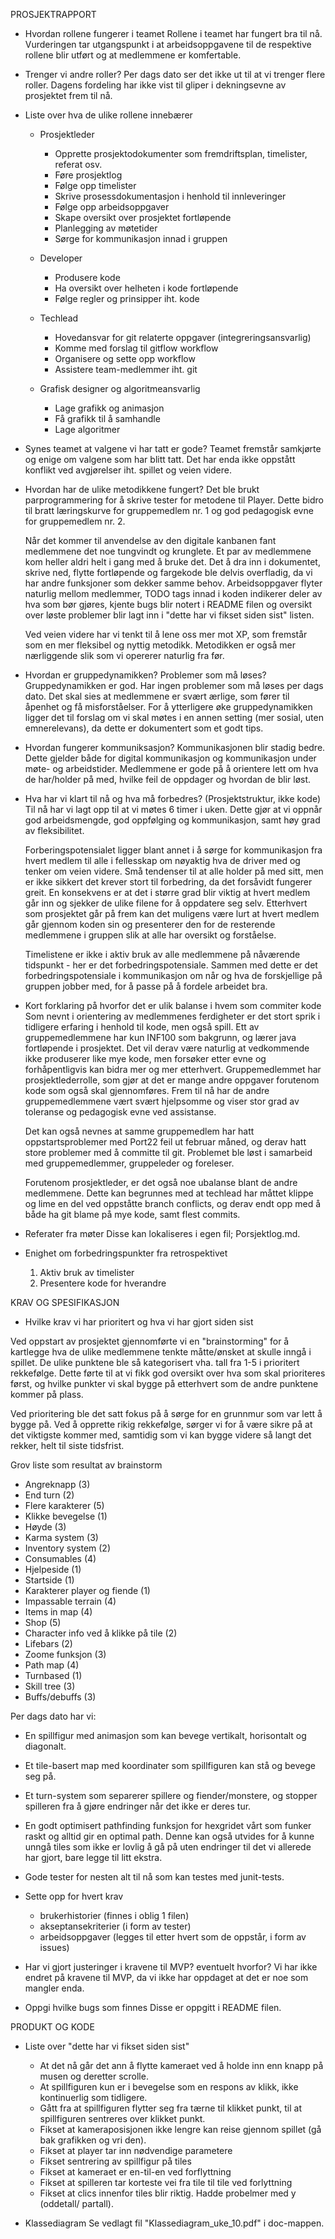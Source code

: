 PROSJEKTRAPPORT


* Hvordan rollene fungerer i teamet
    Rollene i teamet har fungert bra til nå. Vurderingen tar utgangspunkt i at arbeidsoppgavene til de respektive rollene blir utført og at medlemmene er komfertable.

* Trenger vi andre roller? 
    Per dags dato ser det ikke ut til at vi trenger flere roller. Dagens fordeling har ikke vist til gliper i dekningsevne av prosjektet frem til nå. 


* Liste over hva de ulike rollene innebærer

    * Prosjektleder 
        - Opprette prosjektodokumenter som fremdriftsplan, timelister, referat osv.
        - Føre prosjektlog
        - Følge opp timelister
        - Skrive prosessdokumentasjon i henhold til innleveringer
        - Følge opp arbeidsoppgaver 
        - Skape oversikt over prosjektet fortløpende
        - Planlegging av møtetider
        - Sørge for kommunikasjon innad i gruppen

    * Developer
        - Produsere kode
        - Ha oversikt over helheten i kode fortløpende
        - Følge regler og prinsipper iht. kode
    
    * Techlead
        - Hovedansvar for git relaterte oppgaver (integreringsansvarlig)
        - Komme med forslag til gitflow workflow
        - Organisere og sette opp workflow
        - Assistere team-medlemmer iht. git
    
    * Grafisk designer og algoritmeansvarlig
        - Lage grafikk og animasjon
        - Få grafikk til å samhandle
        - Lage algoritmer

* Synes teamet at valgene vi har tatt er gode?
    Teamet fremstår samkjørte og enige om valgene som har blitt tatt. Det har enda ikke oppstått konflikt ved avgjørelser iht. spillet og veien videre. 

* Hvordan har de ulike metodikkene fungert?
    Det ble brukt parprogrammering for å skrive tester for metodene til Player. Dette bidro til bratt læringskurve for gruppemedlem nr. 1 og god pedagogisk evne for gruppemedlem nr. 2.

    Når det kommer til anvendelse av den digitale kanbanen fant medlemmene det noe tungvindt og krunglete. Et par av medlemmene kom heller aldri helt i gang med å bruke det. Det å dra inn i dokumentet, skrive ned, flytte fortløpende og fargekode ble delvis overfladig, da vi har andre funksjoner som dekker samme behov. Arbeidsoppgaver flyter naturlig mellom medlemmer, TODO tags innad i koden indikerer deler av hva som bør gjøres, kjente bugs blir notert i README filen og oversikt over løste problemer blir lagt inn i "dette har vi fikset siden sist" listen. 

    Ved veien videre har vi tenkt til å lene oss mer mot XP, som fremstår som en mer fleksibel og nyttig metodikk. Metodikken er også mer nærliggende slik som vi opererer naturlig fra før. 
 
* Hvordan er gruppedynamikken? Problemer som må løses?
    Gruppedynamikken er god. Har ingen problemer som må løses per dags dato. Det skal sies at medlemmene er svært ærlige, som fører til åpenhet og få misforståelser. For å ytterligere øke gruppedynamikken ligger det til forslag om vi skal møtes i en annen setting (mer sosial, uten emnerelevans), da dette er dokumentert som et godt tips. 

* Hvordan fungerer kommuniksasjon?
    Kommunikasjonen blir stadig bedre. Dette gjelder både for digital kommunikasjon og kommunikasjon under møte- og arbeidstider. Medlemmene er gode på å orientere lett om hva de har/holder på med, hvilke feil de oppdager og hvordan de blir løst. 

* Hva har vi klart til nå og hva må forbedres? (Prosjektstruktur, ikke kode)
    Til nå har vi lagt opp til at vi møtes 6 timer i uken. Dette gjør at vi oppnår god arbeidsmengde, god oppfølging og kommunikasjon, samt høy grad av fleksibilitet. 
    
    Forberingspotensialet ligger blant annet i å sørge for kommunikasjon fra hvert medlem til alle i fellesskap om nøyaktig hva de driver med og tenker om veien videre. Små tendenser til at alle holder på med sitt, men er ikke sikkert det krever stort til forbedring, da det forsåvidt fungerer greit. En konsekvens er at det i større grad blir viktig at hvert medlem går inn og sjekker de ulike filene for å oppdatere seg selv. Etterhvert som prosjektet går på frem kan det muligens være lurt at hvert medlem går gjennom koden sin og presenterer den for de resterende medlemmene i gruppen slik at alle har oversikt og forståelse.

    Timelistene er ikke i aktiv bruk av alle medlemmene på nåværende tidspunkt - her er det forbedringspotensiale. Sammen med dette er det forbedringspotensiale i kommunikasjon om når og hva de forskjellige på gruppen jobber med, for å passe på å fordele arbeidet bra.

* Kort forklaring på hvorfor det er ulik balanse i hvem som commiter kode
    Som nevnt i orientering av medlemmenes ferdigheter er det stort sprik i tidligere erfaring i henhold til kode, men også spill. Ett av gruppemedlemmene har kun INF100 som bakgrunn, og lærer java fortløpende i prosjektet. Det vil derav være naturlig at vedkommende ikke produserer like mye kode, men forsøker etter evne og forhåpentligvis kan bidra mer og mer etterhvert. Gruppemedlemmet har prosjektlederrolle, som gjør at det er mange andre oppgaver forutenom kode som også skal gjennomføres. Frem til nå har de andre gruppemedlemmene vært svært hjelpsomme og viser stor grad av toleranse og pedagogisk evne ved assistanse. 

    Det kan også nevnes at samme gruppemedlem har hatt oppstartsproblemer med Port22 feil ut februar måned, og derav hatt store problemer med å committe til git. Problemet ble løst i samarbeid med gruppemedlemmer, gruppeleder og foreleser. 

    Forutenom prosjektleder, er det også noe ubalanse blant de andre medlemmene. Dette kan begrunnes med at techlead har måttet klippe og lime en del ved oppståtte branch conflicts, og derav endt opp med å både ha git blame på mye kode, samt flest commits. 


* Referater fra møter
    Disse kan lokaliseres i egen fil; Porsjektlog.md.

* Enighet om forbedringspunkter fra retrospektivet
    1. Aktiv bruk av timelister 
    2. Presentere kode for hverandre


KRAV OG SPESIFIKASJON

* Hvilke krav vi har prioritert og hva vi har gjort siden sist

Ved oppstart av prosjektet gjennomførte vi en "brainstorming" for å kartlegge hva de ulike medlemmene tenkte måtte/ønsket at skulle inngå i spillet. De ulike punktene ble så kategorisert vha. tall fra 1-5 i prioritert rekkefølge. Dette førte til at vi fikk god oversikt over hva som skal prioriteres først, og hvilke punkter vi skal bygge på etterhvert som de andre punktene kommer på plass.

Ved prioritering ble det satt fokus på å sørge for en grunnmur som var lett å bygge på. Ved å opprette rikig rekkefølge, sørger vi for å være sikre på at det viktigste kommer med, samtidig som vi kan bygge videre så langt det rekker, helt til siste tidsfrist. 

Grov liste som resultat av brainstorm
- Angreknapp (3)
- End turn (2)
- Flere karakterer (5)
- Klikke bevegelse (1)
- Høyde (3)
- Karma system (3)
- Inventory system (2)
- Consumables (4)
- Hjelpeside (1)
- Startside (1)
- Karakterer player og fiende (1)
- Impassable terrain (4)
- Items in map (4)
- Shop (5)
- Character info ved å klikke på tile (2)
- Lifebars (2)
- Zoome funksjon (3)
- Path map (4)
- Turnbased (1)
- Skill tree (3)
- Buffs/debuffs (3)

Per dags dato har vi:
* En spillfigur med animasjon som kan bevege vertikalt, horisontalt og diagonalt. 
* Et tile-basert map med koordinater som spillfiguren kan stå og bevege seg på.
* Et turn-system som separerer spillere og fiender/monstere, og stopper spilleren fra å gjøre endringer når det ikke er deres tur.
* En godt optimisert pathfinding funksjon for hexgridet vårt som funker raskt og alltid gir en optimal path. Denne kan også utvides for å kunne unngå tiles som ikke er lovlig å gå på uten endringer til det vi allerede har gjort, bare legge til litt ekstra.
* Gode tester for nesten alt til nå som kan testes med junit-tests. 

* Sette opp for hvert krav
    * brukerhistorier (finnes i oblig 1 filen)
    * akseptansekriterier (i form av tester)
    * arbeidsoppgaver (legges til etter hvert som de oppstår, i form av issues)

* Har vi gjort justeringer i kravene til MVP? eventuelt hvorfor?
    Vi har ikke endret på kravene til MVP, da vi ikke har oppdaget at det er noe som mangler enda. 

* Oppgi hvilke bugs som finnes
    Disse er oppgitt i README filen.

PRODUKT OG KODE

* Liste over "dette har vi fikset siden sist"
    * At det nå går det ann å flytte kameraet ved å holde inn enn knapp på musen og deretter scrolle.
    * At spillfiguren kun er i bevegelse som en respons av klikk, ikke kontinuerlig som tidligere.
    * Gått fra at spillfiguren flytter seg fra tærne til klikket punkt, til at spillfiguren sentreres over klikket punkt.
    * Fikset at kameraposisjonen ikke lengre kan reise gjennom spillet (gå bak grafikken og vri den).
    * Fikset at player tar inn nødvendige parametere
    * Fikset sentrering av spillfigur på tiles
    * Fikset at kameraet er en-til-en ved forflyttning
    * Fikset at spilleren tar korteste vei fra tile til tile ved forlyttning
    * Fikset at clics innenfor tiles blir riktig. Hadde probelmer med y (oddetall/ partall).

* Klassediagram
Se vedlagt fil "Klassediagram_uke_10.pdf" i doc-mappen.



